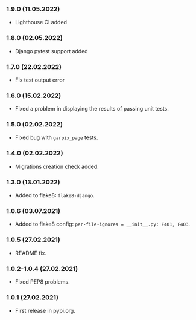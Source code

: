 ### 1.9.0 (11.05.2022)

- Lighthouse CI added

### 1.8.0 (02.05.2022)

- Django pytest support added

### 1.7.0 (22.02.2022)

- Fix test output error

### 1.6.0 (15.02.2022)

- Fixed a problem in displaying the results of passing unit tests.

### 1.5.0 (02.02.2022)

- Fixed bug with `garpix_page` tests.

### 1.4.0 (02.02.2022)

- Migrations creation check added.

### 1.3.0 (13.01.2022)

- Added to flake8: `flake8-django`.

### 1.0.6 (03.07.2021)

- Added to flake8 config: `per-file-ignores = __init__.py: F401, F403`.

### 1.0.5 (27.02.2021)

- README fix.

### 1.0.2-1.0.4 (27.02.2021)

- Fixed PEP8 problems.

### 1.0.1 (27.02.2021)

- First release in pypi.org.
